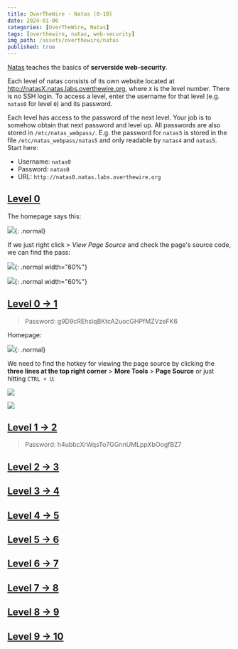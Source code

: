 ```yaml
---
title: OverTheWire - Natas (0-10)
date: 2024-01-06
categories: [OverTheWire, Natas]
tags: [overthewire, natas, web-security]
img_path: /assets/overthewire/natas
published: true
---
```


[Natas](https://overthewire.org/wargames/natas/) teaches the basics of **serverside web-security**.

Each level of natas consists of its own website located at http://natasX.natas.labs.overthewire.org, where `X` is the level number. There is no SSH login. To access a level, enter the username for that level (e.g. `natas0` for level `0`) and its password.

Each level has access to the password of the next level. Your job is to somehow obtain that next password and level up. All passwords are also stored in `/etc/natas_webpass/`. E.g. the password for `natas5` is stored in the file `/etc/natas_webpass/natas5` and only readable by `natas4` and `natas5`. Start here:
- Username: `natas0`
- Password: `natas0`
- URL: `http://natas0.natas.labs.overthewire.org`

## [Level 0](http://natas0.natas.labs.overthewire.org/)

The homepage says this:

![](natas0_home.png){: .normal}

If we just right click > *View Page Source* and check the page's source code, we can find the pass:

![](natas0_source.png){: .normal width="60%"}

![](natas0_pass.png){: .normal width="60%"}


## [Level 0 &rarr; 1](http://natas1.natas.labs.overthewire.org/)

> Password: g9D9cREhslqBKtcA2uocGHPfMZVzeFK6

Homepage:

![](natas1_home.png){: .normal}

We need to find the hotkey for viewing the page source by clicking the **three lines at the top right corner** > **More Tools** > **Page Source** or just hitting `CTRL + U`:

![](natas1_page_source_hotkey.png)

![](natas1_pass.png)

## [Level 1 &rarr; 2](http://natas2.natas.labs.overthewire.org/)

> Password: h4ubbcXrWqsTo7GGnnUMLppXbOogfBZ7



## [Level 2 &rarr; 3](https://overthewire.org/wargames/natas/natas3.html)
## [Level 3 &rarr; 4](https://overthewire.org/wargames/natas/natas4.html)
## [Level 4 &rarr; 5](https://overthewire.org/wargames/natas/natas5.html)
## [Level 5 &rarr; 6](https://overthewire.org/wargames/natas/natas6.html)
## [Level 6 &rarr; 7](https://overthewire.org/wargames/natas/natas7.html)
## [Level 7 &rarr; 8](https://overthewire.org/wargames/natas/natas8.html)
## [Level 8 &rarr; 9](https://overthewire.org/wargames/natas/natas9.html)
## [Level 9 &rarr; 10](https://overthewire.org/wargames/natas/natas10.html)


<!--
---

<center> <a href="https://cspanias.github.io/posts/OverTheWire-Natas-(0-10)/">[Level 0-10]</a> </center>

---
-->